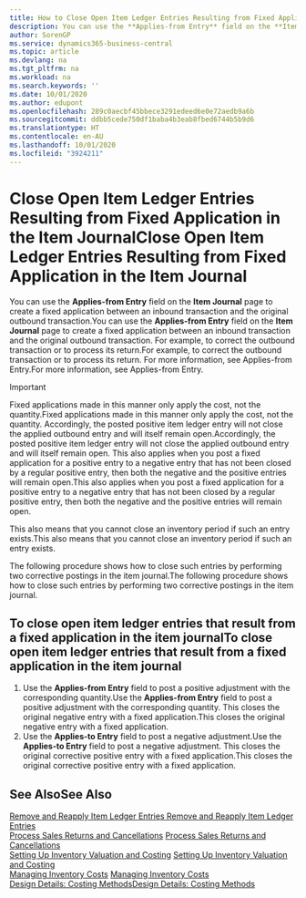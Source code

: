 ```yaml
---
title: How to Close Open Item Ledger Entries Resulting from Fixed Application in the Item Journal | Microsoft Docs
description: You can use the **Applies-from Entry** field on the **Item Journal** page to create a fixed application between an inbound transaction and the original outbound transaction. For example, to correct the outbound transaction or to process its return.
author: SorenGP
ms.service: dynamics365-business-central
ms.topic: article
ms.devlang: na
ms.tgt_pltfrm: na
ms.workload: na
ms.search.keywords: ''
ms.date: 10/01/2020
ms.author: edupont
ms.openlocfilehash: 289c0aecbf45bbece3291edeed6e0e72aedb9a6b
ms.sourcegitcommit: ddbb5cede750df1baba4b3eab8fbed6744b5b9d6
ms.translationtype: HT
ms.contentlocale: en-AU
ms.lasthandoff: 10/01/2020
ms.locfileid: "3924211"
---
```

# <a name="close-open-item-ledger-entries-resulting-from-fixed-application-in-the-item-journal"></a><span data-ttu-id="bdaca-104">Close Open Item Ledger Entries Resulting from Fixed Application in the Item Journal</span><span class="sxs-lookup"><span data-stu-id="bdaca-104">Close Open Item Ledger Entries Resulting from Fixed Application in the Item Journal</span></span>
<span data-ttu-id="bdaca-105">You can use the **Applies-from Entry** field on the **Item Journal** page to create a fixed application between an inbound transaction and the original outbound transaction.</span><span class="sxs-lookup"><span data-stu-id="bdaca-105">You can use the **Applies-from Entry** field on the **Item Journal** page to create a fixed application between an inbound transaction and the original outbound transaction.</span></span> <span data-ttu-id="bdaca-106">For example, to correct the outbound transaction or to process its return.</span><span class="sxs-lookup"><span data-stu-id="bdaca-106">For example, to correct the outbound transaction or to process its return.</span></span> <span data-ttu-id="bdaca-107">For more information, see Applies-from Entry.</span><span class="sxs-lookup"><span data-stu-id="bdaca-107">For more information, see Applies-from Entry.</span></span>  

> [!IMPORTANT]  
>  <span data-ttu-id="bdaca-108">Fixed applications made in this manner only apply the cost, not the quantity.</span><span class="sxs-lookup"><span data-stu-id="bdaca-108">Fixed applications made in this manner only apply the cost, not the quantity.</span></span> <span data-ttu-id="bdaca-109">Accordingly, the posted positive item ledger entry will not close the applied outbound entry and will itself remain open.</span><span class="sxs-lookup"><span data-stu-id="bdaca-109">Accordingly, the posted positive item ledger entry will not close the applied outbound entry and will itself remain open.</span></span> <span data-ttu-id="bdaca-110">This also applies when you post a fixed application for a positive entry to a negative entry that has not been closed by a regular positive entry, then both the negative and the positive entries will remain open.</span><span class="sxs-lookup"><span data-stu-id="bdaca-110">This also applies when you post a fixed application for a positive entry to a negative entry that has not been closed by a regular positive entry, then both the negative and the positive entries will remain open.</span></span>  
>   
>  <span data-ttu-id="bdaca-111">This also means that you cannot close an inventory period if such an entry exists.</span><span class="sxs-lookup"><span data-stu-id="bdaca-111">This also means that you cannot close an inventory period if such an entry exists.</span></span>  

<span data-ttu-id="bdaca-112">The following procedure shows how to close such entries by performing two corrective postings in the item journal.</span><span class="sxs-lookup"><span data-stu-id="bdaca-112">The following procedure shows how to close such entries by performing two corrective postings in the item journal.</span></span>  

## <a name="to-close-open-item-ledger-entries-that-result-from-a-fixed-application-in-the-item-journal"></a><span data-ttu-id="bdaca-113">To close open item ledger entries that result from a fixed application in the item journal</span><span class="sxs-lookup"><span data-stu-id="bdaca-113">To close open item ledger entries that result from a fixed application in the item journal</span></span>  

1.  <span data-ttu-id="bdaca-114">Use the **Applies-from Entry** field to post a positive adjustment with the corresponding quantity.</span><span class="sxs-lookup"><span data-stu-id="bdaca-114">Use the **Applies-from Entry** field to post a positive adjustment with the corresponding quantity.</span></span> <span data-ttu-id="bdaca-115">This closes the original negative entry with a fixed application.</span><span class="sxs-lookup"><span data-stu-id="bdaca-115">This closes the original negative entry with a fixed application.</span></span>  
2.  <span data-ttu-id="bdaca-116">Use the **Applies-to Entry** field to post a negative adjustment.</span><span class="sxs-lookup"><span data-stu-id="bdaca-116">Use the **Applies-to Entry** field to post a negative adjustment.</span></span> <span data-ttu-id="bdaca-117">This closes the original corrective positive entry with a fixed application.</span><span class="sxs-lookup"><span data-stu-id="bdaca-117">This closes the original corrective positive entry with a fixed application.</span></span>  

## <a name="see-also"></a><span data-ttu-id="bdaca-118">See Also</span><span class="sxs-lookup"><span data-stu-id="bdaca-118">See Also</span></span>  
[<span data-ttu-id="bdaca-119"> Remove and Reapply Item Ledger Entries</span><span class="sxs-lookup"><span data-stu-id="bdaca-119"> Remove and Reapply Item Ledger Entries</span></span>](finance-how-to-remove-and-reapply-item-entries.md)  
 <span data-ttu-id="bdaca-120">[Process Sales Returns and Cancellations](sales-how-process-sales-returns-cancellations.md) </span><span class="sxs-lookup"><span data-stu-id="bdaca-120">[Process Sales Returns and Cancellations](sales-how-process-sales-returns-cancellations.md) </span></span>  
 <span data-ttu-id="bdaca-121">[Setting Up Inventory Valuation and Costing](finance-set-up-inventory-valuation-and-costing.md) </span><span class="sxs-lookup"><span data-stu-id="bdaca-121">[Setting Up Inventory Valuation and Costing](finance-set-up-inventory-valuation-and-costing.md) </span></span>  
 <span data-ttu-id="bdaca-122">[Managing Inventory Costs](finance-manage-inventory-costs.md) </span><span class="sxs-lookup"><span data-stu-id="bdaca-122">[Managing Inventory Costs](finance-manage-inventory-costs.md) </span></span>  
 [<span data-ttu-id="bdaca-123">Design Details: Costing Methods</span><span class="sxs-lookup"><span data-stu-id="bdaca-123">Design Details: Costing Methods</span></span>](design-details-costing-methods.md)
